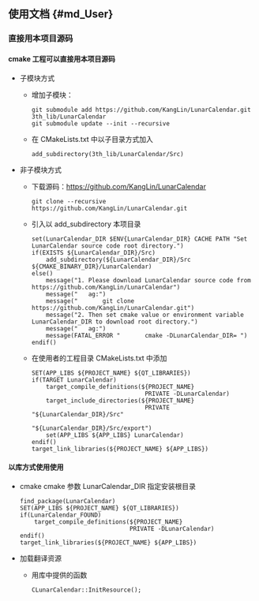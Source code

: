 ## 使用文档 {#md_User}

### 直接用本项目源码   

#### cmake 工程可以直接用本项目源码

- 子模块方式
  + 增加子模块：
    
        git submodule add https://github.com/KangLin/LunarCalendar.git 3th_lib/LunarCalendar
        git submodule update --init --recursive
      
  + 在 CMakeLists.txt 中以子目录方式加入
      
        add_subdirectory(3th_lib/LunarCalendar/Src)
            
- 非子模块方式
  + 下载源码：https://github.com/KangLin/LunarCalendar
    
        git clone --recursive https://github.com/KangLin/LunarCalendar.git
       
  + 引入以 add_subdirectory 本项目录
          
        set(LunarCalendar_DIR $ENV{LunarCalendar_DIR} CACHE PATH "Set LunarCalendar source code root directory.")
        if(EXISTS ${LunarCalendar_DIR}/Src)
            add_subdirectory(${LunarCalendar_DIR}/Src ${CMAKE_BINARY_DIR}/LunarCalendar)
        else()
            message("1. Please download LunarCalendar source code from https://github.com/KangLin/LunarCalendar")
            message("   ag:")
            message("       git clone https://github.com/KangLin/LunarCalendar.git")
            message("2. Then set cmake value or environment variable LunarCalendar_DIR to download root directory.")
            message("   ag:")
            message(FATAL_ERROR "       cmake -DLunarCalendar_DIR= ")
        endif()
                
  + 在使用者的工程目录 CMakeLists.txt 中添加
          
        SET(APP_LIBS ${PROJECT_NAME} ${QT_LIBRARIES})
        if(TARGET LunarCalendar)
            target_compile_definitions(${PROJECT_NAME}
                                        PRIVATE -DLunarCalendar)
            target_include_directories(${PROJECT_NAME}
                                        PRIVATE "${LunarCalendar_DIR}/Src"
                                                "${LunarCalendar_DIR}/Src/export")
            set(APP_LIBS ${APP_LIBS} LunarCalendar)
        endif()
        target_link_libraries(${PROJECT_NAME} ${APP_LIBS})

#### 以库方式使用使用

+ cmake
  cmake 参数 LunarCalendar_DIR 指定安装根目录

      find_package(LunarCalendar)
      SET(APP_LIBS ${PROJECT_NAME} ${QT_LIBRARIES})
      if(LunarCalendar_FOUND)
          target_compile_definitions(${PROJECT_NAME}
                                     PRIVATE -DLunarCalendar)
      endif()
      target_link_libraries(${PROJECT_NAME} ${APP_LIBS})

- 加载翻译资源
  + 用库中提供的函数

        CLunarCalendar::InitResource();
